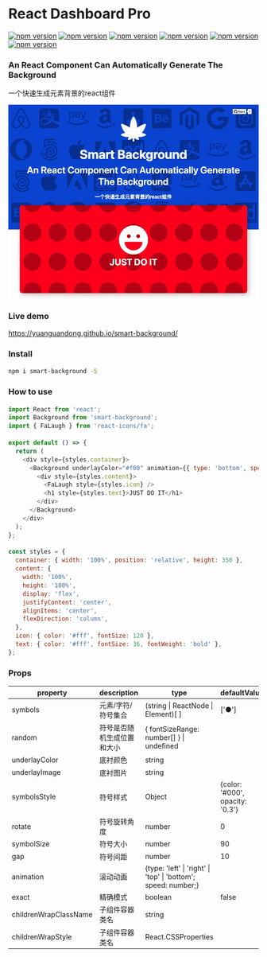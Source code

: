 # React Dashboard Pro
[![npm version](https://badge.fury.io/js/smart-background.svg)](#) [![npm version](https://img.shields.io/badge/react-%3E16-green)](#) [![npm version](	https://img.shields.io/github/issues/yuanguandong/smart-background)](#) [![npm version](	https://img.shields.io/github/forks/yuanguandong/smart-background)](#) [![npm version](https://img.shields.io/github/license/yuanguandong/smart-background)](#) [![npm version](	https://img.shields.io/github/stars/yuanguandong/smart-background)](#)
### An React Component Can Automatically Generate The Background
一个快速生成元素背景的react组件

![repository-open-graph-template副本](./snapshot.png)


### Live demo
https://yuanguandong.github.io/smart-background/

### Install
```bash
npm i smart-background -S
```

### How to use
```js
import React from 'react';
import Background from 'smart-background';
import { FaLaugh } from 'react-icons/fa';

export default () => {
  return (
    <div style={styles.container}>
      <Background underlayColor="#f00" animation={{ type: 'bottom', speed: 5 }}>
        <div style={styles.content}>
          <FaLaugh style={styles.icon} />
          <h1 style={styles.text}>JUST DO IT</h1>
        </div>
      </Background>
    </div>
  );
};

const styles = {
  container: { width: '100%', position: 'relative', height: 350 },
  content: {
    width: '100%',
    height: '100%',
    display: 'flex',
    justifyContent: 'center',
    alignItems: 'center',
    flexDirection: 'column',
  },
  icon: { color: '#fff', fontSize: 120 },
  text: { color: '#fff', fontSize: 36, fontWeight: 'bold' },
};
```

### Props

| property              | description                | type                                                           | defaultValue                    | required |
| --------------------- | -------------------------- | -------------------------------------------------------------- | ------------------------------- | -------- |
| symbols               | 元素/字符/符号集合         | (string \| ReactNode    \| Element)[ ]                         | ['●']                           | false    |
| random                | 符号是否随机生成位置和大小 | { fontSizeRange: number[] } \| undefined                       |                                 | false    |
| underlayColor         | 底衬颜色                   | string                                                         |                                 | false    |
| underlayImage         | 底衬图片                   | string                                                         |                                 | false    |
| symbolsStyle          | 符号样式                   | Object                                                         | {color: '#000', opacity: '0.3'} | false    |
| rotate                | 符号旋转角度               | number                                                         | 0                               | false    |
| symbolSize            | 符号大小                   | number                                                         | 90                              | false    |
| gap                   | 符号间距                   | number                                                         | 10                              | false    |
| animation             | 滚动动画                   | {type: 'left' \| 'right' \| 'top' \| 'bottom'; speed: number;} |                                 | false    |
| exact                 | 精确模式                   | boolean                                                        | false                           | false    |
| childrenWrapClassName | 子组件容器类名             | string                                                         |                                 | false    |
| childrenWrapStyle     | 子组件容器类名             | React.CSSProperties                                            |                                 | false    |
